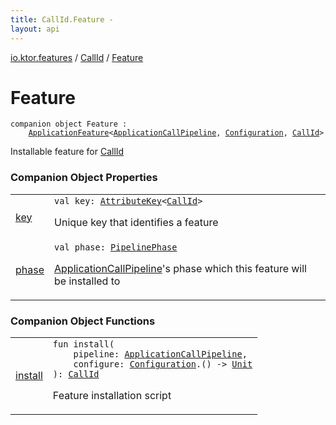 ```yaml
---
title: CallId.Feature - 
layout: api
---
```


<div class='api-docs-breadcrumbs'><a href="../../index.html">io.ktor.features</a> / <a href="../index.html">CallId</a> / <a href="./index.html">Feature</a></div>

# Feature

<div class="signature"><code><span class="keyword">companion</span> <span class="keyword">object </span><span class="identifier">Feature</span>&nbsp;<span class="symbol">:</span>&nbsp;<br/>&nbsp;&nbsp;&nbsp;&nbsp;<a href="../../../io.ktor.application/-application-feature/index.html"><span class="identifier">ApplicationFeature</span></a><span class="symbol">&lt;</span><a href="../../../io.ktor.application/-application-call-pipeline/index.html"><span class="identifier">ApplicationCallPipeline</span></a><span class="symbol">,</span>&nbsp;<a href="../-configuration/index.html"><span class="identifier">Configuration</span></a><span class="symbol">,</span>&nbsp;<a href="../index.html"><span class="identifier">CallId</span></a><span class="symbol">&gt;</span></code></div>

Installable feature for <a href="../index.html">CallId</a>

### Companion Object Properties

<table class="api-docs-table">
<tbody>
<tr>
<td markdown="1">

<a href="key.html">key</a>


</td>
<td markdown="1">
<div class="signature"><code><span class="keyword">val </span><span class="identifier">key</span><span class="symbol">: </span><a href="../../../io.ktor.util/-attribute-key/index.html"><span class="identifier">AttributeKey</span></a><span class="symbol">&lt;</span><a href="../index.html"><span class="identifier">CallId</span></a><span class="symbol">&gt;</span></code></div>

Unique key that identifies a feature


</td>
</tr>
<tr>
<td markdown="1">

<a href="phase.html">phase</a>


</td>
<td markdown="1">
<div class="signature"><code><span class="keyword">val </span><span class="identifier">phase</span><span class="symbol">: </span><a href="../../../io.ktor.util.pipeline/-pipeline-phase/index.html"><span class="identifier">PipelinePhase</span></a></code></div>

<a href="../../../io.ktor.application/-application-call-pipeline/index.html">ApplicationCallPipeline</a>'s phase which this feature will be installed to


</td>
</tr>
</tbody>
</table>

### Companion Object Functions

<table class="api-docs-table">
<tbody>
<tr>
<td markdown="1">

<a href="install.html">install</a>


</td>
<td markdown="1">
<div class="signature"><code><span class="keyword">fun </span><span class="identifier">install</span><span class="symbol">(</span><br/>&nbsp;&nbsp;&nbsp;&nbsp;<span class="parameterName" id="io.ktor.features.CallId.Feature$install(io.ktor.application.ApplicationCallPipeline, kotlin.Function1((io.ktor.features.CallId.Configuration, kotlin.Unit)))/pipeline">pipeline</span><span class="symbol">:</span>&nbsp;<a href="../../../io.ktor.application/-application-call-pipeline/index.html"><span class="identifier">ApplicationCallPipeline</span></a><span class="symbol">, </span><br/>&nbsp;&nbsp;&nbsp;&nbsp;<span class="parameterName" id="io.ktor.features.CallId.Feature$install(io.ktor.application.ApplicationCallPipeline, kotlin.Function1((io.ktor.features.CallId.Configuration, kotlin.Unit)))/configure">configure</span><span class="symbol">:</span>&nbsp;<a href="../-configuration/index.html"><span class="identifier">Configuration</span></a><span class="symbol">.</span><span class="symbol">(</span><span class="symbol">)</span>&nbsp;<span class="symbol">-&gt;</span>&nbsp;<a href="https://kotlinlang.org/api/latest/jvm/stdlib/kotlin/-unit/index.html"><span class="identifier">Unit</span></a><br/><span class="symbol">)</span><span class="symbol">: </span><a href="../index.html"><span class="identifier">CallId</span></a></code></div>

Feature installation script


</td>
</tr>
</tbody>
</table>
